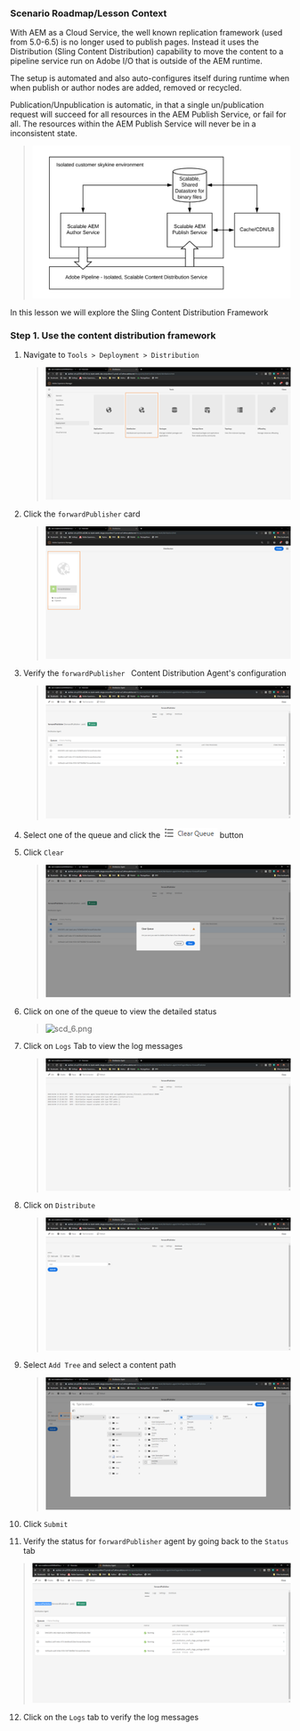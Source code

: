 

### Scenario Roadmap/Lesson Context

With AEM as a Cloud Service, the well known replication framework (used from 5.0-6.5) is no longer used to publish pages. Instead it uses the Distribution (Sling Content Distribution) capability to move the content to a pipeline service run on Adobe I/O that is outside of the AEM runtime. 

The setup is automated and also auto-configures itself during runtime when when publish or author nodes are added, removed or recycled. 

Publication/Unpublication is automatic, in that a single un/publication request will succeed for all resources in the AEM Publish Service, or fail for all. The resources within the AEM Publish Service will never be in a inconsistent state.

>   ![scd_o.png](./images/scd_0.png)


In this lesson we will explore the Sling Content Distribution Framework

### Step 1. Use the content distribution framework


1. Navigate to ` Tools > Deployment > Distribution `

    > ![scd_1.png](./images/scd_1.png)

2. Click the ` forwardPublisher ` card

    > ![scd_2.png](./images/scd_2.png)

3. Verify the ` forwardPublisher  ` Content Distribution Agent's configuration 

    > ![scd_3.png](./images/scd_3.png)

4. Select one of the queue and click the ![scd_5.png](./images/scd_5.png) button

5. Click ` Clear `

    > ![scd_4.png](./images/scd_4.png)

6. Click on one of the queue to view the detailed status

    > ![scd_6.png](https://media.giphy.com/media/JpSDE8jsV3M4LQrJj4/giphy.gif)

7. Click on ` Logs ` Tab to view the log messages

    > ![scd_8.png](./images/scd_8.PNG)

8. Click on ` Distribute `

    > ![scd_9.png](./images/scd_9.PNG)

9. Select ` Add Tree ` and select a content path

    > ![scd_10.png](./images/scd_10.png)

10. Click ` Submit `

11. Verify the status for ` forwardPublisher ` agent by going back to the ` Status ` tab

  > ![scd_11.png](./images/scd_11.PNG)

12. Click on the ` Logs ` tab to verify the log messages



